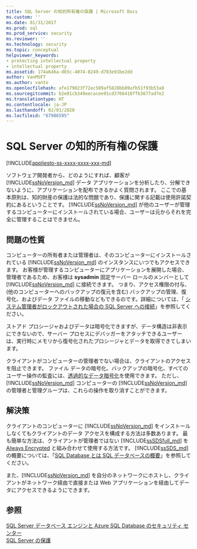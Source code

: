 ```yaml
---
title: SQL Server の知的所有権の保護 | Microsoft Docs
ms.custom: ''
ms.date: 01/31/2017
ms.prod: sql
ms.prod_service: security
ms.reviewer: ''
ms.technology: security
ms.topic: conceptual
helpviewer_keywords:
- protecting intellectual property
- intellectual property
ms.assetid: 174a646a-d65c-4074-8249-d783e91be2dd
author: VanMSFT
ms.author: vanto
ms.openlocfilehash: afe179023f72ec509af5828bb89afb51f93b53a8
ms.sourcegitcommit: b2e81cb349eecacee91cd3766410ffb3677ad7e2
ms.translationtype: HT
ms.contentlocale: ja-JP
ms.lasthandoff: 02/01/2020
ms.locfileid: "67986595"
---
```

# <a name="protecting-your-sql-server-intellectual-property"></a>SQL Server の知的所有権の保護
[!INCLUDE[appliesto-ss-xxxx-xxxx-xxx-md](../../includes/appliesto-ss-xxxx-xxxx-xxx-md.md)]

ソフトウェア開発者から、どのようにすれば、顧客が [!INCLUDE[ssNoVersion_md](../../includes/ssnoversion-md.md)] データ アプリケーションを分析したり、分解できないように、アプリケーションを配布できるかよく質問されます。 ここでの基本原則は、知的財産の保護は法的な問題であり、保護に関する記載は使用許諾契約にあるということです。 [!INCLUDE[ssNoVersion_md](../../includes/ssnoversion-md.md)] が他のユーザーが管理するコンピューターにインストールされている場合、ユーザーは元からそれを完全に管理することはできません。 

## <a name="nature-of-the-problem"></a>問題の性質
コンピューターの所有者または管理者は、そのコンピューターにインストールされている [!INCLUDE[ssNoVersion_md](../../includes/ssnoversion-md.md)] のインスタンスにいつでもアクセスできます。 お客様が管理するコンピューターにアプリケーションを展開した場合、管理者であるため、お客様は **sysadmin** 固定サーバー ロールのメンバーとして [!INCLUDE[ssNoVersion_md](../../includes/ssnoversion-md.md)] に接続できます。 つまり、アクセス権限の付与、(他のコンピューターへのバックアップの復元を含む) バックアップの管理、復号化、およびデータ ファイルの移動などもできるのです。詳細については、「 [システム管理者がロックアウトされた場合の SQL Server への接続](../../database-engine/configure-windows/connect-to-sql-server-when-system-administrators-are-locked-out.md)」を参照してください。 

ストアド プロシージャおよびデータは暗号化できますが、データ構造は非表示にできないので、サーバー プロセスにデバッガーをアタッチできるユーザーは、実行時にメモリから復号化されたプロシージャとデータを取得できてしまいます。

クライアントがコンピューターの管理者でない場合は、クライアントのアクセスを阻止できます。 ファイル データの暗号化、バックアップの暗号化、すべてのユーザー操作の監査には、[透過的なデータ暗号化](../../relational-databases/security/encryption/transparent-data-encryption.md)を使用できます。 ただし、[!INCLUDE[ssNoVersion_md](../../includes/ssnoversion-md.md)] コンピューターの [!INCLUDE[ssNoVersion_md](../../includes/ssnoversion-md.md)] の管理者と管理グループは、これらの操作を取り消すことができます。

## <a name="solution"></a>解決策
クライアントのコンピューターに [!INCLUDE[ssNoVersion_md](../../includes/ssnoversion-md.md)] をインストールしなくてもクライアントのデータ アクセスを構成する方法は多数あります。 最も簡単な方法は、クライアントが管理者ではない [!INCLUDE[ssSDSfull_md](../../includes/sssdsfull-md.md)] を [Always Encrypted](../../relational-databases/security/encryption/always-encrypted-database-engine.md) と組み合わせて使用する方法です。 [!INCLUDE[ssSDS_md](../../includes/sssds-md.md)] の概要については、「[SQL Database とは SQL データベースの概要](https://docs.microsoft.com/azure/sql-database/sql-database-technical-overview)」を参照してください。  

また、[!INCLUDE[ssNoVersion_md](../../includes/ssnoversion-md.md)] を自分のネットワークにホストし、クライアントがネットワーク経由で直接または Web アプリケーションを経由してデータにアクセスできるようにできます。

## <a name="see-also"></a>参照

[SQL Server データベース エンジンと Azure SQL Database のセキュリティ センター](../../relational-databases/security/security-center-for-sql-server-database-engine-and-azure-sql-database.md)  
[SQL Server の保護](../../relational-databases/security/securing-sql-server.md)  

